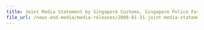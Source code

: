 ```yaml
---
title: Joint Media Statement by Singapore Customs, Singapore Police Force and Immigration & Checkpoints Authority on Operation to Flush Out Cigarette Peddling
file_url: /news-and-media/media-releases/2008-01-31-joint-media-statement.pdf
---
```

